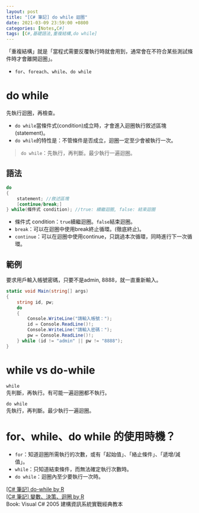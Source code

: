 ```yaml
---
layout: post
title: "[C# 筆記] do while 迴圈"
date: 2021-03-09 23:59:00 +0800
categories: [Notes,C#]
tags: [C#,基礎語法,重複結構,do while]
---
```



「重複結構」就是「當程式需要反覆執行時就會用到，通常會在不符合某些測試條件時才會離開迴圈」。

- `for`、`foreach`、`while`、`do while`

# do while

先執行迴圈，再檢查。

- `do while`當條件式(condition)成立時，才會進入迴圈執行敘述區塊(statement)。
- `do while`的特性是：不管條件是否成立，迴圈一定至少會被執行一次。

> `do while`：先執行，再判斷。最少執行一遍迴圈。

## 語法

```c#
do
{
    statement; //敘述區塊
    [continue/break;]
} while(條件式 condition); //true: 續繼迴圈, false: 結束迴圈
```

- 條件式 condition：`true`續繼迴圈。`false`結束迴圈。
- `break`：可以在迴圈中使用break終止循環。(徹底終止)。
- `continue`：可以在迴圈中使用continue，只跳過本次循環，同時進行下一次循環。

## 範例

要求用戶輸入帳號密碼，只要不是admin, 8888，就一直重新輸入。

```c#
static void Main(string[] args)
{
    string id, pw;
    do
    {
        Console.WriteLine("請輸入帳號：");
        id = Console.ReadLine()!;
        Console.WriteLine("請輸入密碼：");
        pw = Console.ReadLine()!;
    } while (id != "admin" || pw != "8888");
}
```

# while vs do-while

`while`     
先判斷，再執行。有可能一遍迴圈都不執行。

`do while`      
先執行，再判斷。最少執行一遍迴圈。


# for、while、do while 的使用時機？ 

- `for`：知道迴圈所需執行的次數，或有「起始值」、「絡止條件」、「遞增/減值」。
- `while`：只知道結束條件，而無法確定執行次數時。
- `do while`：迴圈內至少要執行一次時。



[[C# 筆記] do-while by R](https://riivalin.github.io/posts/2011/01/do-while/)        
[[C# 筆記] 變數、決策、迴圈 by R](https://riivalin.github.io/posts/2010/01/r-csharp-note-1/)          
Book: Visual C# 2005 建構資訊系統實戰經典教本